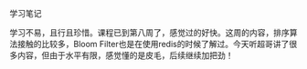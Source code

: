 学习笔记

学习不易，且行且珍惜。课程已到第八周了，感觉过的好快。这周的内容，排序算法接触的比较多，Bloom Filter也是在使用redis的时候了解过。今天听超哥讲了很多内容，但由于水平有限，感觉懂的是皮毛，后续继续加把劲！